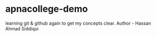 # apnacollege-demo
learning git &amp; github again to get my concepts clear.
Author - Hassan Ahmad Siddiqui 
